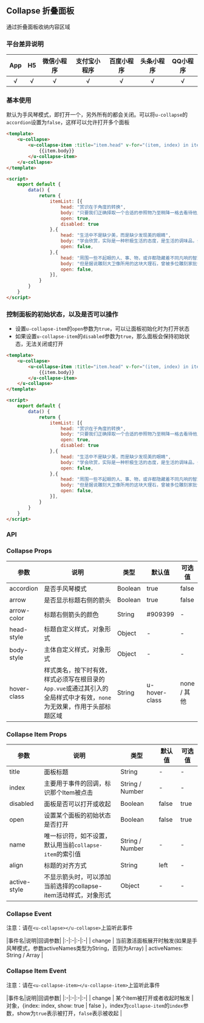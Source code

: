 ## Collapse 折叠面板

<demo-model url="/pages/componentsC/collapse/index"></demo-model>


通过折叠面板收纳内容区域

### 平台差异说明

|App|H5|微信小程序|支付宝小程序|百度小程序|头条小程序|QQ小程序|
|:-:|:-:|:-:|:-:|:-:|:-:|:-:|
|√|√|√|√|√|√|√|

### 基本使用

默认为手风琴模式，即打开一个，另外所有的都会关闭。可以将`u-collapse`的`accordion`设置为`false`，这样可以允许打开多个面板

```html
<template>
	<u-collapse>
		<u-collapse-item :title="item.head" v-for="(item, index) in itemList" :key="index">
			{{item.body}}
		</u-collapse-item>
	</u-collapse>
</template>

<script>
	export default {
		data() {
			return {
				itemList: [{
					head: "赏识在于角度的转换",
					body: "只要我们正确择取一个合适的参照物乃至稍降一格去看待他人，值得赏识的东西便会扑面而来",
					open: true,
					disabled: true
				},{
					head: "生活中不是缺少美，而是缺少发现美的眼睛",
					body: "学会欣赏，实际是一种积极生活的态度，是生活的调味品，会在欣赏中发现生活的美",
					open: false,
				},{
					head: "周围一些不起眼的人、事、物，或许都隐藏着不同凡响的智慧",
					body: "但是据说雕刻大卫像所用的这块大理石，曾被多位雕刻家批评得一无是处，有些人认为这块大理石采凿得不好，有些人嫌它的纹路不够美",
					open: false,
				}],
			}
		}
	}
</script>
```

### 控制面板的初始状态，以及是否可以操作

- 设置`u-collapse-item`的`open`参数为`true`，可以让面板初始化时为打开状态
- 如果设置`u-collapse-item`的`disabled`参数为`true`，那么面板会保持初始状态，无法关闭或打开

```html
<template>
	<u-collapse>
		<u-collapse-item :title="item.head" v-for="(item, index) in itemList" :key="index" :open="item.open" :disabled="item.disabled">
			{{item.body}}
		</u-collapse-item>
	</u-collapse>
</template>

<script>
	export default {
		data() {
			return {
				itemList: [{
					head: "赏识在于角度的转换",
					body: "只要我们正确择取一个合适的参照物乃至稍降一格去看待他人，值得赏识的东西便会扑面而来",
					open: true,
					disabled: true
				},{
					head: "生活中不是缺少美，而是缺少发现美的眼睛",
					body: "学会欣赏，实际是一种积极生活的态度，是生活的调味品，会在欣赏中发现生活的美",
					open: false,
				},{
					head: "周围一些不起眼的人、事、物，或许都隐藏着不同凡响的智慧",
					body: "但是据说雕刻大卫像所用的这块大理石，曾被多位雕刻家批评得一无是处，有些人认为这块大理石采凿得不好，有些人嫌它的纹路不够美",
					open: false,
				}],
			}
		}
	}
</script>
```

### API

### Collapse Props

| 参数          | 说明            | 类型            | 默认值             |  可选值   |
|-------------  |---------------- |---------------|------------------ |-------- |
| accordion | 是否手风琴模式  | Boolean | true | false |
| arrow | 是否显示标题右侧的箭头  | Boolean | true | false |
| arrow-color | 标题右侧箭头的颜色 | String | #909399 | - |
| head-style | 标题自定义样式，对象形式  | Object | - | - |
| body-style | 主体自定义样式，对象形式  | Object | - | - |
| hover-class | 样式类名，按下时有效，样式必须写在根目录的`App.vue`或通过其引入的全局样式中才有效，`none`为无效果，作用于头部标题区域  | String | u-hover-class | none / 其他 |

### Collapse Item Props

| 参数          | 说明            | 类型            | 默认值             |  可选值   |
|-------------  |---------------- |---------------|------------------ |-------- |
| title | 面板标题  | String | - | - |
| index | 主要用于事件的回调，标识那个Item被点击  | String \/ Number | - | - |
| disabled | 面板是否可以打开或收起  | Boolean | false | true |
| open | 设置某个面板的初始状态是否打开  | Boolean | false | true |
| name | 唯一标识符，如不设置，默认用当前`collapse-item`的索引值 | String \/ Number | - | - |
| align | 标题的对齐方式  | String | left | - |
| active-style | 不显示箭头时，可以添加当前选择的collapse-item活动样式，对象形式  | Object | - | - |


### Collapse Event

注意：请在`<u-collapse></u-collapse>`上监听此事件

|事件名|说明|回调参数|
|:-|:-|:-|:-|
| change | 当前激活面板展开时触发(如果是手风琴模式，参数activeNames类型为String，否则为Array) | activeNames: String / Array |


### Collapse Item Event

注意：请在`<u-collapse-item></u-collapse-item>`上监听此事件

|事件名|说明|回调参数|
|:-|:-|:-|:-|
| change | 某个item被打开或者收起时触发 | 对象，{index: index, show: true \| false }，index为`collapse-item`的`index`参数，show为`true`表示被打开，`false`表示被收起 |


<style scoped>
h3[id=collapse-props] + table thead tr th:nth-child(2){
	width: 40%;
}

h3[id=collapse-item-props] + table thead tr th:nth-child(2){
	width: 40%;
}

h3[id=collapse-event] + p + table thead tr th:nth-child(2){
	width: 50%;
}

h3[id=collapse-item-event] + p + table thead tr th:nth-child(3){
	width: 50%;
}
</style>